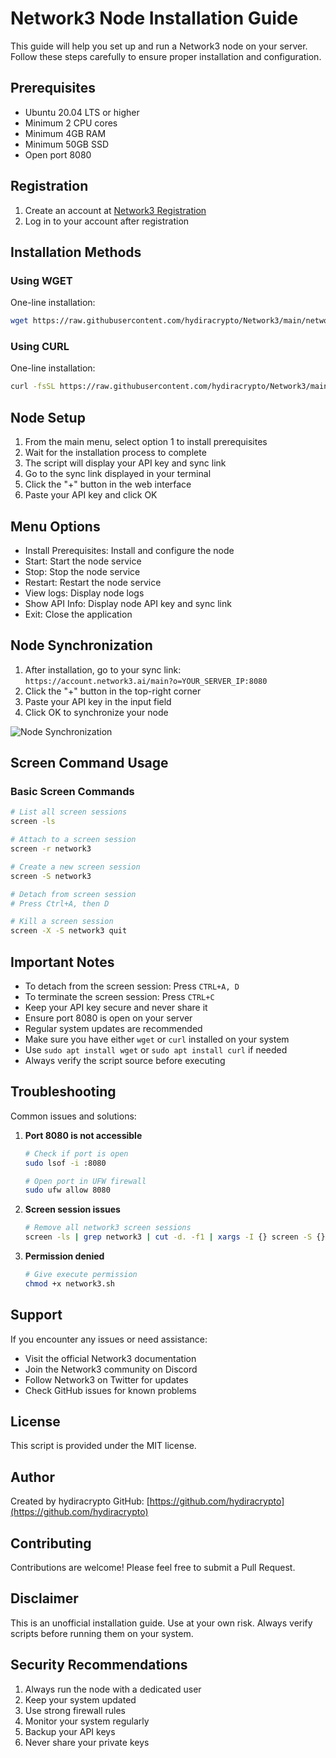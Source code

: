 # Network3 Node Installation Guide

This guide will help you set up and run a Network3 node on your server. Follow these steps carefully to ensure proper installation and configuration.

## Prerequisites

- Ubuntu 20.04 LTS or higher
- Minimum 2 CPU cores
- Minimum 4GB RAM
- Minimum 50GB SSD
- Open port 8080

## Registration

1. Create an account at [Network3 Registration](https://account.network3.ai/register_page?rc=26400fa6)
2. Log in to your account after registration

## Installation Methods

### Using WGET

One-line installation:

```bash
wget https://raw.githubusercontent.com/hydiracrypto/Network3/main/network3.sh && chmod +x network3.sh && sudo ./network3.sh
```

### Using CURL

One-line installation:

```bash
curl -fsSL https://raw.githubusercontent.com/hydiracrypto/Network3/main/network3.sh -o network3.sh&& chmod +x network3.sh && sudo ./network3.sh
```

## Node Setup

1. From the main menu, select option 1 to install prerequisites
2. Wait for the installation process to complete
3. The script will display your API key and sync link
4. Go to the sync link displayed in your terminal
5. Click the "+" button in the web interface
6. Paste your API key and click OK

## Menu Options

- Install Prerequisites: Install and configure the node
- Start: Start the node service
- Stop: Stop the node service
- Restart: Restart the node service
- View logs: Display node logs
- Show API Info: Display node API key and sync link
- Exit: Close the application

## Node Synchronization

1. After installation, go to your sync link: `https://account.network3.ai/main?o=YOUR_SERVER_IP:8080`
2. Click the "+" button in the top-right corner
3. Paste your API key in the input field
4. Click OK to synchronize your node

![Node Synchronization](https://i.ibb.co.com/MMGM3YM/386000652-e079fd60-e823-4973-b9a3-79c2f0cf974e.png)

## Screen Command Usage

### Basic Screen Commands

```bash
# List all screen sessions
screen -ls

# Attach to a screen session
screen -r network3

# Create a new screen session
screen -S network3

# Detach from screen session
# Press Ctrl+A, then D

# Kill a screen session
screen -X -S network3 quit
```

## Important Notes

- To detach from the screen session: Press `CTRL+A, D`
- To terminate the screen session: Press `CTRL+C`
- Keep your API key secure and never share it
- Ensure port 8080 is open on your server
- Regular system updates are recommended
- Make sure you have either `wget` or `curl` installed on your system
- Use `sudo apt install wget` or `sudo apt install curl` if needed
- Always verify the script source before executing

## Troubleshooting

Common issues and solutions:

1. **Port 8080 is not accessible**

   ```bash
   # Check if port is open
   sudo lsof -i :8080

   # Open port in UFW firewall
   sudo ufw allow 8080
   ```

2. **Screen session issues**

   ```bash
   # Remove all network3 screen sessions
   screen -ls | grep network3 | cut -d. -f1 | xargs -I {} screen -S {} -X quit
   ```

3. **Permission denied**
   ```bash
   # Give execute permission
   chmod +x network3.sh
   ```

## Support

If you encounter any issues or need assistance:

- Visit the official Network3 documentation
- Join the Network3 community on Discord
- Follow Network3 on Twitter for updates
- Check GitHub issues for known problems

## License

This script is provided under the MIT license.

## Author

Created by hydiracrypto
GitHub: [https://github.com/hydiracrypto](https://github.com/hydiracrypto)

## Contributing

Contributions are welcome! Please feel free to submit a Pull Request.

## Disclaimer

This is an unofficial installation guide. Use at your own risk. Always verify scripts before running them on your system.

## Security Recommendations

1. Always run the node with a dedicated user
2. Keep your system updated
3. Use strong firewall rules
4. Monitor your system regularly
5. Backup your API keys
6. Never share your private keys
